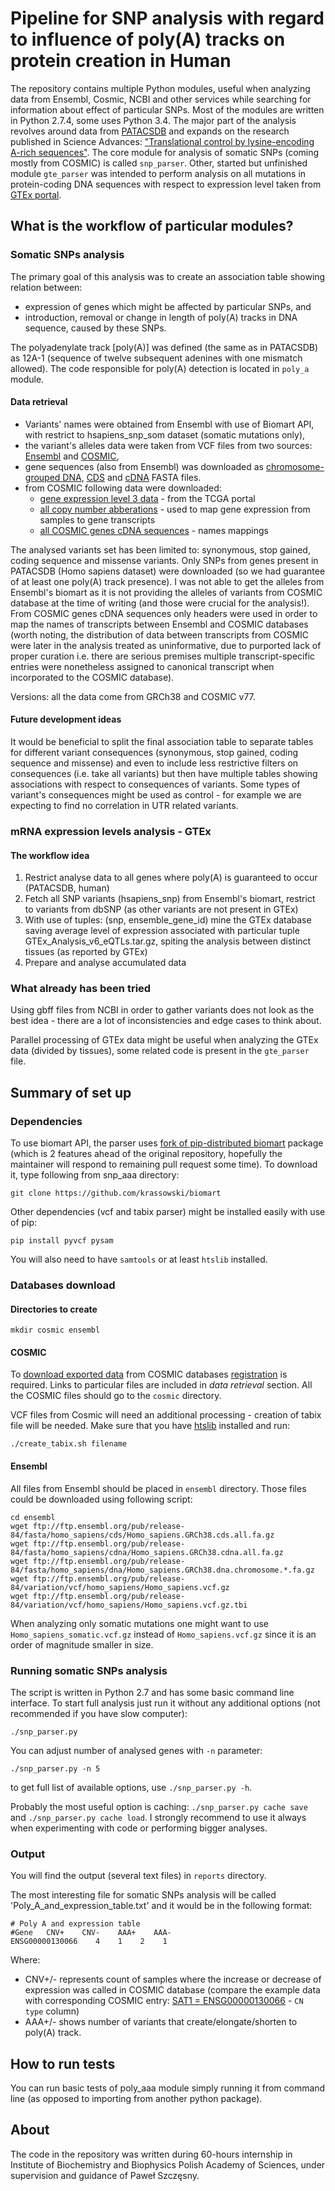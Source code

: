 # Pipeline for SNP analysis with regard to influence of poly(A) tracks on protein creation in Human #

The repository contains multiple Python modules, useful when analyzing data from Ensembl, Cosmic, NCBI and other services while searching for information about effect of particular SNPs. Most of the modules are written in Python 2.7.4, some uses Python 3.4. The major part of the analysis revolves around data from [PATACSDB](https://peerj.com/articles/cs-45/) and expands on the research published in Science Advances: ["Translational control by lysine-encoding A-rich sequences"](http://advances.sciencemag.org/content/1/6/e1500154). The core module for analysis of somatic SNPs (coming mostly from COSMIC) is called `snp_parser`. Other, started but unfinished module `gte_parser` was intended to perform analysis on all mutations in protein-coding DNA sequences with respect to expression level taken from [GTEx portal](http://www.gtexportal.org/home/).


## What is the workflow of particular modules? ##

### Somatic SNPs analysis  ###

The primary goal of this analysis was to create an association table showing relation between:

* expression of genes which might be affected by particular SNPs, and
* introduction, removal or change in length of poly(A) tracks in DNA sequence, caused by these SNPs.

The polyadenylate track [poly(A)] was defined (the same as in PATACSDB) as 12A-1 (sequence of twelve subsequent adenines with one mismatch allowed). The code responsible for poly(A) detection is located in `poly_a` module.

#### Data retrieval

* Variants' names were obtained from Ensembl with use of Biomart API, with restrict to hsapiens_snp_som dataset (somatic mutations only),
* the variant's alleles data were taken from VCF files from two sources: [Ensembl](ftp://ftp.ensembl.org/pub/release-84/variation/vcf/homo_sapiens/) and [COSMIC](http://cancer.sanger.ac.uk/cosmic/files?data=/files/grch38/cosmic/v77/VCF/CosmicCodingMuts.vcf.gz),
* gene sequences (also from Ensembl) was downloaded as [chromosome-grouped DNA](ftp://ftp.ensembl.org/pub/release-84/fasta/homo_sapiens/dna/), [CDS](ftp://ftp.ensembl.org/pub/release-84/fasta/homo_sapiens/cds/) and [cDNA](ftp://ftp.ensembl.org/pub/release-84/fasta/homo_sapiens/cdna/) FASTA files.
* from COSMIC following data were downloaded:
    * [gene expression level 3 data](http://cancer.sanger.ac.uk/cosmic/files?data=/files/grch38/cosmic/v77/CosmicCompleteGeneExpression.tsv.gz) - from the TCGA portal
    * [all copy number abberations](http://cancer.sanger.ac.uk/cosmic/files?data=/files/grch38/cosmic/v77/CosmicCompleteCNA.tsv.gz) - used to map gene expression from samples to gene transcripts
    * [all COSMIC genes cDNA sequences](http://cancer.sanger.ac.uk/cosmic/files?data=/files/grch38/cosmic/v77/All_COSMIC_Genes.fasta.gz) - names mappings

The analysed variants set has been limited to: synonymous, stop gained, coding sequence and missense variants.  Only SNPs from genes present in PATACSDB (Homo sapiens dataset) were downloaded (so we had guarantee of at least one poly(A) track presence). I was not able to get the alleles from Ensembl's biomart as it is not providing the alleles of variants from COSMIC database at the time of writing (and those were crucial for the analysis!). From COSMIC genes cDNA sequences only headers were used in order to map the names of transcripts between Ensembl and COSMIC databases (worth noting, the distribution of data between transcripts from COSMIC were later in the analysis treated as uninformative, due to purported lack of proper curation i.e. there are serious premises multiple transcript-specific entries were nonetheless assigned to canonical transcript when incorporated to the COSMIC database).

Versions: all the data come from GRCh38 and COSMIC v77.

#### Future development ideas

It would be beneficial to split the final association table to separate tables for different variant consequences (synonymous, stop gained, coding sequence and missense) and even to include less restrictive filters on consequences (i.e. take all variants) but then have multiple tables showing associations with respect to consequences of variants. Some types of variant's consequences might be used as control - for example we are expecting to find no correlation in UTR related variants.

### mRNA expression levels analysis - GTEx ###

#### The workflow idea

1. Restrict analyse data to all genes where poly(A) is guaranteed to occur (PATACSDB, human)
2. Fetch all SNP variants (hsapiens_snp) from Ensembl's biomart, restrict to variants from dbSNP (as other variants are not present in GTEx)
3. With use of tuples: (snp, ensemble_gene_id) mine the GTEx database saving average level of expression associated with particular tuple GTEx_Analysis_v6_eQTLs.tar.gz, spiting the analysis between distinct tissues (as reported by GTEx)
4. Prepare and analyse accumulated data

### What already has been tried

Using gbff files from NCBI in order to gather variants does not look as the best idea - there are a lot of inconsistencies and edge cases to think about.

Parallel processing of GTEx data might be useful when analyzing the GTEx data (divided by tissues), some related code is present in the `gte_parser` file.


##  Summary of set up

### Dependencies

To use biomart API, the parser uses [fork of pip-distributed biomart](https://github.com/krassowski/biomart) package (which is 2 features ahead of the original repository, hopefully the maintainer will respond to remaining pull request some time). To download it, type following from snp_aaa directory:
```
git clone https://github.com/krassowski/biomart
```

Other dependencies (vcf and tabix parser) might be installed easily with use of pip:

```
pip install pyvcf pysam
```

You will also need to have `samtools` or at least `htslib` installed.

### Databases download

#### Directories to create

```
mkdir cosmic ensembl
```

#### COSMIC
To [download exported data](http://cancer.sanger.ac.uk/cosmic/download) from COSMIC databases [registration](https://cancer.sanger.ac.uk/cosmic/register) is required. Links to particular files are included in _data retrieval_ section. All the COSMIC files should go to the `cosmic` directory.

VCF files from Cosmic will need an additional processing - creation of tabix file will be needed. Make sure that you have [htslib](http://www.htslib.org) installed and run:
```
./create_tabix.sh filename
```

#### Ensembl

All files from Ensembl should be placed in `ensembl` directory. Those files could be downloaded using following script:
```
cd ensembl
wget ftp://ftp.ensembl.org/pub/release-84/fasta/homo_sapiens/cds/Homo_sapiens.GRCh38.cds.all.fa.gz
wget ftp://ftp.ensembl.org/pub/release-84/fasta/homo_sapiens/cdna/Homo_sapiens.GRCh38.cdna.all.fa.gz
wget ftp://ftp.ensembl.org/pub/release-84/fasta/homo_sapiens/dna/Homo_sapiens.GRCh38.dna.chromosome.*.fa.gz
wget ftp://ftp.ensembl.org/pub/release-84/variation/vcf/homo_sapiens/Homo_sapiens.vcf.gz
wget ftp://ftp.ensembl.org/pub/release-84/variation/vcf/homo_sapiens/Homo_sapiens.vcf.gz.tbi
```

When analyzing only somatic mutations one might want to use `Homo_sapiens_somatic.vcf.gz` instead of `Homo_sapiens.vcf.gz` since it is an order of magnitude smaller in size.

### Running somatic SNPs analysis

The script is written in Python 2.7 and has some basic command line interface. To start full analysis just run it without any additional options (not recommended if you have slow computer):

```
./snp_parser.py
```

You can adjust number of analysed genes with `-n` parameter:

```
./snp_parser.py -n 5
```

to get full list of available options, use `./snp_parser.py -h`.

Probably the most useful option is caching: `./snp_parser.py cache save` and `./snp_parser.py cache load`. I strongly recommend to use it always when experimenting with code or performing bigger analyses.

### Output

You will find the output (several text files) in `reports` directory.

The most interesting file for somatic SNPs analysis will be called 'Poly_A_and_expression_table.txt' and it would be in the following format:

```
# Poly A and expression table
#Gene	CNV+	CNV-	AAA+	AAA-
ENSG00000130066    4    1    2    1
```

Where:

* CNV+/- represents count of samples where the increase or decrease of expression was called in COSMIC database (compare the example data with corresponding COSMIC entry: [SAT1 = ENSG00000130066](https://cancer.sanger.ac.uk/cosmic/gene/analysis?ln=SAT1#cnv_t) - `CN type` column) 
* AAA+/- shows number of variants that create/elongate/shorten to poly(A) track.


## How to run tests

You can run basic tests of poly_aaa module simply running it from command line (as opposed to importing from another python package).

## About

The code in the repository was written during 60-hours internship in Institute of Biochemistry and Biophysics Polish Academy of Sciences, under supervision and guidance of Paweł Szczęsny.